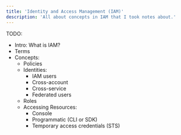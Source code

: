 ```yaml
---
title: 'Identity and Access Management (IAM)'
description: 'All about concepts in IAM that I took notes about.'
---
```


TODO:

- Intro: What is IAM?
- Terms
- Concepts:
  - Policies
  - Identities:
    - IAM users
    - Cross-account
    - Cross-service
    - Federated users
  - Roles
  - Accessing Resources:
    - Console
    - Programmatic (CLI or SDK)
    - Temporary access credentials (STS)
